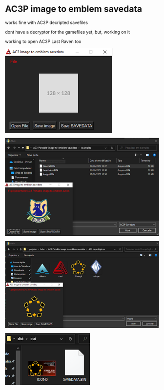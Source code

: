 # AC3P image to emblem savedata

works fine with AC3P decripted savefiles

dont have a decryptor for the gamefiles yet, but, working on it

working to open AC3P Last Raven too

![GUI](images/image.png)

![Openig a savefile](images/image-1.png)

![opening a image](images/image-2.png)

![output files](images/image-3.png)
